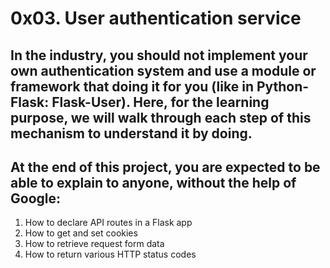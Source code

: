 # 0x03. User authentication service

## In the industry, you should not implement your own authentication system and use a module or framework that doing it for you (like in Python-Flask: Flask-User). Here, for the learning purpose, we will walk through each step of this mechanism to understand it by doing.

## At the end of this project, you are expected to be able to explain to anyone, without the help of Google:

1. How to declare API routes in a Flask app
2. How to get and set cookies
3. How to retrieve request form data
4. How to return various HTTP status codes

